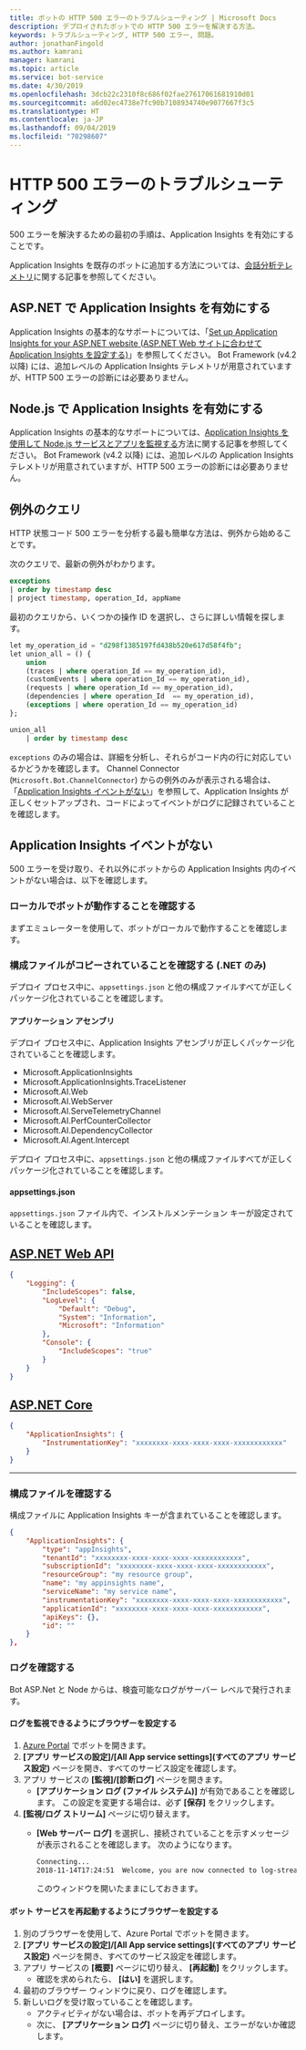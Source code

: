 ```yaml
---
title: ボットの HTTP 500 エラーのトラブルシューティング | Microsoft Docs
description: デプロイされたボットでの HTTP 500 エラーを解決する方法。
keywords: トラブルシューティング, HTTP 500 エラー, 問題。
author: jonathanFingold
ms.author: kamrani
manager: kamrani
ms.topic: article
ms.service: bot-service
ms.date: 4/30/2019
ms.openlocfilehash: 3dcb22c2310f8c686f02fae27617061681910d01
ms.sourcegitcommit: a6d02ec4738e7fc90b7108934740e9077667f3c5
ms.translationtype: HT
ms.contentlocale: ja-JP
ms.lasthandoff: 09/04/2019
ms.locfileid: "70298607"
---
```

# <a name="troubleshoot-http-500-errors"></a>HTTP 500 エラーのトラブルシューティング

500 エラーを解決するための最初の手順は、Application Insights を有効にすることです。

<!-- TODO: Add links back in once there's a fresh AppInsights sample.
The luis-with-appinsights ([C# sample](https://aka.ms/cs-luis-with-appinsights-sample) / [JS sample](https://aka.ms/js-luis-with-appinsights-sample)) and qna-with-appinsights ([C# sample](https://aka.ms/qna-with-appinsights) / [JS sample](https://aka.ms/js-qna-with-appinsights-sample)) samples demonstrate bots that support Azure Application Insights.
-->
Application Insights を既存のボットに追加する方法については、[会話分析テレメトリ](https://aka.ms/botframeworkanalytics)に関する記事を参照してください。

## <a name="enable-application-insights-on-aspnet"></a>ASP.NET で Application Insights を有効にする

Application Insights の基本的なサポートについては、「[Set up Application Insights for your ASP.NET website (ASP.NET Web サイトに合わせて Application Insights を設定する)](https://docs.microsoft.com/azure/application-insights/app-insights-asp-net)」を参照してください。 Bot Framework (v4.2 以降) には、追加レベルの Application Insights テレメトリが用意されていますが、HTTP 500 エラーの診断には必要ありません。

## <a name="enable-application-insights-on-nodejs"></a>Node.js で Application Insights を有効にする

Application Insights の基本的なサポートについては、[Application Insights を使用して Node.js サービスとアプリを監視する](https://docs.microsoft.com/azure/azure-monitor/learn/nodejs-quick-start)方法に関する記事を参照してください。 Bot Framework (v4.2 以降) には、追加レベルの Application Insights テレメトリが用意されていますが、HTTP 500 エラーの診断には必要ありません。

## <a name="query-for-exceptions"></a>例外のクエリ

HTTP 状態コード 500 エラーを分析する最も簡単な方法は、例外から始めることです。

次のクエリで、最新の例外がわかります。

```sql
exceptions
| order by timestamp desc
| project timestamp, operation_Id, appName
```

最初のクエリから、いくつかの操作 ID を選択し、さらに詳しい情報を探します。

```sql
let my_operation_id = "d298f1385197fd438b520e617d58f4fb";
let union_all = () {
    union
    (traces | where operation_Id == my_operation_id),
    (customEvents | where operation_Id == my_operation_id),
    (requests | where operation_Id == my_operation_id),
    (dependencies | where operation_Id  == my_operation_id),
    (exceptions | where operation_Id == my_operation_id)
};

union_all
    | order by timestamp desc
```

`exceptions` のみの場合は、詳細を分析し、それらがコード内の行に対応しているかどうかを確認します。 Channel Connector (`Microsoft.Bot.ChannelConnector`) からの例外のみが表示される場合は、「[Application Insights イベントがない](#no-application-insights-events)」を参照して、Application Insights が正しくセットアップされ、コードによってイベントがログに記録されていることを確認します。

## <a name="no-application-insights-events"></a>Application Insights イベントがない

500 エラーを受け取り、それ以外にボットからの Application Insights 内のイベントがない場合は、以下を確認します。

### <a name="ensure-bot-runs-locally"></a>ローカルでボットが動作することを確認する

まずエミュレーターを使用して、ボットがローカルで動作することを確認します。

### <a name="ensure-configuration-files-are-being-copied-net-only"></a>構成ファイルがコピーされていることを確認する (.NET のみ)

デプロイ プロセス中に、`appsettings.json` と他の構成ファイルすべてが正しくパッケージ化されていることを確認します。

#### <a name="application-assemblies"></a>アプリケーション アセンブリ

デプロイ プロセス中に、Application Insights アセンブリが正しくパッケージ化されていることを確認します。

- Microsoft.ApplicationInsights
- Microsoft.ApplicationInsights.TraceListener
- Microsoft.AI.Web
- Microsoft.AI.WebServer
- Microsoft.AI.ServeTelemetryChannel
- Microsoft.AI.PerfCounterCollector
- Microsoft.AI.DependencyCollector
- Microsoft.AI.Agent.Intercept

デプロイ プロセス中に、`appsettings.json` と他の構成ファイルすべてが正しくパッケージ化されていることを確認します。

#### <a name="appsettingsjson"></a>appsettings.json

`appsettings.json` ファイル内で、インストルメンテーション キーが設定されていることを確認します。

## <a name="aspnet-web-apitabdotnetwebapi"></a>[ASP.NET Web API](#tab/dotnetwebapi)

```json
{
    "Logging": {
        "IncludeScopes": false,
        "LogLevel": {
            "Default": "Debug",
            "System": "Information",
            "Microsoft": "Information"
        },
        "Console": {
            "IncludeScopes": "true"
        }
    }
}
```

## <a name="aspnet-coretabdotnetcore"></a>[ASP.NET Core](#tab/dotnetcore)

```json
{
    "ApplicationInsights": {
        "InstrumentationKey": "xxxxxxxx-xxxx-xxxx-xxxx-xxxxxxxxxxxx"
    }
}
```

---

### <a name="verify-config-file"></a>構成ファイルを確認する

構成ファイルに Application Insights キーが含まれていることを確認します。

```json
{
    "ApplicationInsights": {
        "type": "appInsights",
        "tenantId": "xxxxxxxx-xxxx-xxxx-xxxx-xxxxxxxxxxxx",
        "subscriptionId": "xxxxxxxx-xxxx-xxxx-xxxx-xxxxxxxxxxxx",
        "resourceGroup": "my resource group",
        "name": "my appinsights name",
        "serviceName": "my service name",
        "instrumentationKey": "xxxxxxxx-xxxx-xxxx-xxxx-xxxxxxxxxxxx",
        "applicationId": "xxxxxxxx-xxxx-xxxx-xxxx-xxxxxxxxxxxx",
        "apiKeys": {},
        "id": ""
    }
},
```

### <a name="check-logs"></a>ログを確認する

Bot ASP.Net と Node からは、検査可能なログがサーバー レベルで発行されます。

#### <a name="set-up-a-browser-to-watch-your-logs"></a>ログを監視できるようにブラウザーを設定する

1. [Azure Portal](http://portal.azure.com/) でボットを開きます。
1. **[アプリ サービスの設定]/[All App service settings]\(すべてのアプリ サービス設定\)** ページを開き、すべてのサービス設定を確認します。
1. アプリ サービスの **[監視]/[診断ログ]** ページを開きます。
   - **[アプリケーション ログ (ファイル システム)]** が有効であることを確認します。 この設定を変更する場合は、必ず **[保存]** をクリックします。
1. **[監視/ログ ストリーム]** ページに切り替えます。
   - **[Web サーバー ログ]** を選択し、接続されていることを示すメッセージが表示されることを確認します。 次のようになります。

     ```bash
     Connecting...
     2018-11-14T17:24:51  Welcome, you are now connected to log-streaming service.
     ```

     このウィンドウを開いたままにしておきます。

#### <a name="set-up-browser-to-restart-your-bot-service"></a>ボット サービスを再起動するようにブラウザーを設定する

1. 別のブラウザーを使用して、Azure Portal でボットを開きます。
1. **[アプリ サービスの設定]/[All App service settings]\(すべてのアプリ サービス設定\)** ページを開き、すべてのサービス設定を確認します。
1. アプリ サービスの **[概要]** ページに切り替え、 **[再起動]** をクリックします。
   - 確認を求められたら、 **[はい]** を選択します。
1. 最初のブラウザー ウィンドウに戻り、ログを確認します。
1. 新しいログを受け取っていることを確認します。
   - アクティビティがない場合は、ボットを再デプロイします。
   - 次に、 **[アプリケーション ログ]** ページに切り替え、エラーがないか確認します。
